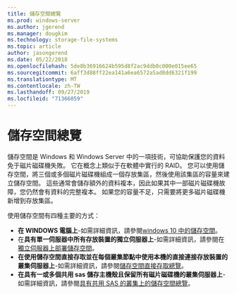 ```yaml
---
title: 儲存空間總覽
ms.prod: windows-server
ms.author: jgerend
ms.manager: dougkim
ms.technology: storage-file-systems
ms.topic: article
author: jasongerend
ms.date: 05/22/2018
ms.openlocfilehash: 5de8b36916624b595d8f2ac9ddb0c000e015ee65
ms.sourcegitcommit: 6aff3d88ff22ea141a6ea6572a5ad8dd6321f199
ms.translationtype: MT
ms.contentlocale: zh-TW
ms.lasthandoff: 09/27/2019
ms.locfileid: "71366059"
---
```

# <a name="storage-spaces-overview"></a>儲存空間總覽

儲存空間是 Windows 和 Windows Server 中的一項技術，可協助保護您的資料免于磁片磁碟機失敗。 它在概念上類似于在軟體中實行的 RAID。 您可以使用儲存空間，將三個或多個磁片磁碟機組成一個存放集區，然後使用該集區的容量來建立儲存空間。 這些通常會儲存額外的資料複本，因此如果其中一部磁片磁碟機故障，您仍然會有資料的完整複本。 如果您的容量不足，只需要將更多磁片磁碟機新增到存放集區。

使用儲存空間有四種主要的方式：

- **在 WINDOWS 電腦上**-如需詳細資訊，請參閱[windows 10 中的儲存空間](http://windows.microsoft.com/en-us/windows-10/storage-spaces-windows-10)。
- 在**具有單一伺服器中所有存放裝置的獨立伺服器上**-如需詳細資訊，請參閱在[獨立伺服器上部署儲存空間](deploy-standalone-storage-spaces.md)。
- **在使用儲存空間直接存取並在每個叢集節點中使用本機的直接連接存放裝置的叢集伺服器上**-如需詳細資訊，請參閱[儲存空間直接存取總覽](storage-spaces-direct-overview.md)。
- **在具有一或多個共用 sas 儲存主機殼且保留所有磁片磁碟機的叢集伺服器上**-如需詳細資訊，請參閱[具有共用 SAS 的叢集上的儲存空間總覽](https://docs.microsoft.com/previous-versions/windows/it-pro/windows-server-2012-R2-and-2012/hh831739(v%3dws.11))。

